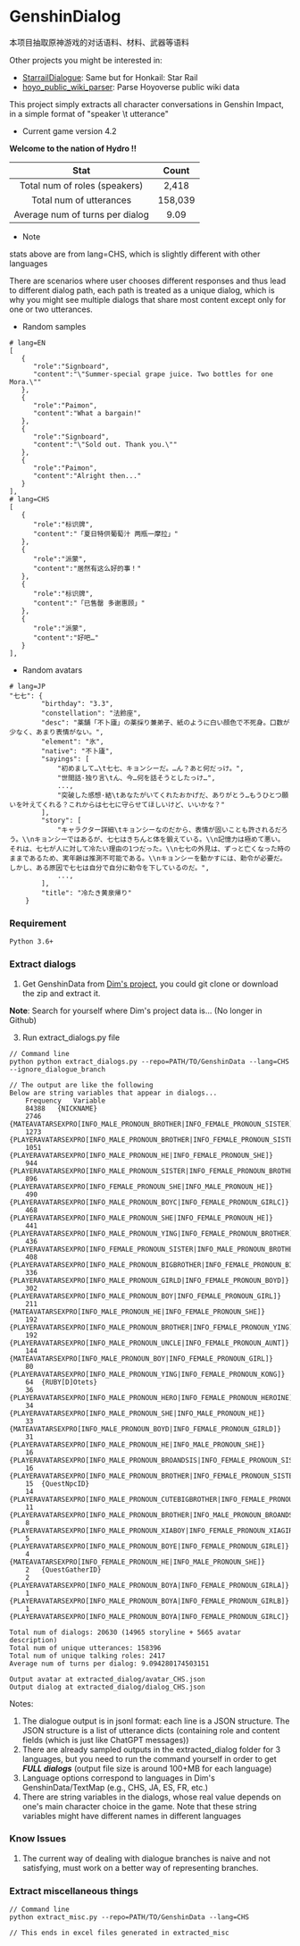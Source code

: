 # GenshinDialog

本项目抽取原神游戏的对话语料、材料、武器等语料

Other projects you might be interested in:
- [StarrailDialogue](https://github.com/mrzjy/StarrailDialogue): Same but for Honkail: Star Rail 
- [hoyo_public_wiki_parser](https://github.com/mrzjy/hoyo_public_wiki_parser): Parse Hoyoverse public wiki data

This project simply extracts all character conversations in Genshin Impact, in a simple format of "speaker \t utterance"

- Current game version 4.2

**Welcome to the nation of Hydro !!**

|              Stat               |                        Count                         | 
|:-------------------------------:|:----------------------------------------------------:|
|  Total num of roles (speakers)  |                        2,418                         |
|     Total num of utterances     |                       158,039                        |
| Average num of turns per dialog |                        9.09                         |

- Note

stats above are from lang=CHS, which is slightly different with other languages

There are scenarios where user chooses different responses and thus lead to different dialog path, each path is treated as a unique dialog, which is why you might see multiple dialogs that share most content except only for one or two utterances.

- Random samples
~~~
# lang=EN
[
   {
      "role":"Signboard",
      "content":"\"Summer-special grape juice. Two bottles for one Mora.\""
   },
   {
      "role":"Paimon",
      "content":"What a bargain!"
   },
   {
      "role":"Signboard",
      "content":"\"Sold out. Thank you.\""
   },
   {
      "role":"Paimon",
      "content":"Alright then..."
   }
],
# lang=CHS
[
   {
      "role":"标识牌",
      "content":"「夏日特供葡萄汁 两瓶一摩拉」"
   },
   {
      "role":"派蒙",
      "content":"居然有这么好的事！"
   },
   {
      "role":"标识牌",
      "content":"「已售罄 多谢惠顾」"
   },
   {
      "role":"派蒙",
      "content":"好吧…"
   }
],
~~~

- Random avatars

~~~
# lang=JP
"七七": {
        "birthday": "3.3",
        "constellation": "法鈴座",
        "desc": "薬舗「不卜廬」の薬採り兼弟子、紙のように白い顔色で不死身。口数が少なく、あまり表情がない。",
        "element": "氷",
        "native": "不卜廬",
        "sayings": [
            "初めまして…\t七七、キョンシーだ。…ん？あと何だっけ。",
            "世間話·独り言\tん、今…何を話そうとしたっけ…",
            ...,
            "突破した感想·結\tあなたがいてくれたおかげだ、ありがとう…もうひとつ願いを叶えてくれる？これからは七七に守らせてほしいけど、いいかな？"
        ],
        "story": [
            "キャラクター詳細\tキョンシーなのだから、表情が固いことも許されるだろう。\\nキョンシーではあるが、七七はきちんと体を鍛えている。\\n記憶力は極めて悪い。それは、七七が人に対して冷たい理由の1つだった。\\n七七の外見は、ずっと亡くなった時のままであるため、実年齢は推測不可能である。\\nキョンシーを動かすには、勅令が必要だ。しかし、ある原因で七七は自分で自分に勅令を下しているのだ。",
            ...,
        ],
        "title": "冷たき黄泉帰り"
    }
~~~

### Requirement
~~~
Python 3.6+
~~~

### Extract dialogs
1. Get GenshinData from [Dim's project](https://github.com/Dimbreath/GenshinData), you could git clone or download the zip and extract it.

**Note**: Search for yourself where Dim's project data is... (No longer in Github)

3. Run extract_dialogs.py file
~~~
// Command line
python python extract_dialogs.py --repo=PATH/TO/GenshinData --lang=CHS --ignore_dialogue_branch

// The output are like the following
Below are string variables that appear in dialogs...
	Frequency	Variable
	84388	{NICKNAME}
	2746	{MATEAVATARSEXPRO[INFO_MALE_PRONOUN_BROTHER|INFO_FEMALE_PRONOUN_SISTER]}
	1273	{PLAYERAVATARSEXPRO[INFO_MALE_PRONOUN_BROTHER|INFO_FEMALE_PRONOUN_SISTERA]}
	1051	{PLAYERAVATARSEXPRO[INFO_MALE_PRONOUN_HE|INFO_FEMALE_PRONOUN_SHE]}
	944	{PLAYERAVATARSEXPRO[INFO_MALE_PRONOUN_SISTER|INFO_FEMALE_PRONOUN_BROTHER]}
	896	{PLAYERAVATARSEXPRO[INFO_FEMALE_PRONOUN_SHE|INFO_MALE_PRONOUN_HE]}
	490	{PLAYERAVATARSEXPRO[INFO_MALE_PRONOUN_BOYC|INFO_FEMALE_PRONOUN_GIRLC]}
	468	{PLAYERAVATARSEXPRO[INFO_MALE_PRONOUN_SHE|INFO_FEMALE_PRONOUN_HE]}
	441	{PLAYERAVATARSEXPRO[INFO_MALE_PRONOUN_YING|INFO_FEMALE_PRONOUN_BROTHER]}
	436	{PLAYERAVATARSEXPRO[INFO_FEMALE_PRONOUN_SISTER|INFO_MALE_PRONOUN_BROTHER]}
	408	{PLAYERAVATARSEXPRO[INFO_MALE_PRONOUN_BIGBROTHER|INFO_FEMALE_PRONOUN_BIGSISTER]}
	336	{PLAYERAVATARSEXPRO[INFO_MALE_PRONOUN_GIRLD|INFO_FEMALE_PRONOUN_BOYD]}
	302	{PLAYERAVATARSEXPRO[INFO_MALE_PRONOUN_BOY|INFO_FEMALE_PRONOUN_GIRL]}
	211	{MATEAVATARSEXPRO[INFO_MALE_PRONOUN_HE|INFO_FEMALE_PRONOUN_SHE]}
	192	{PLAYERAVATARSEXPRO[INFO_MALE_PRONOUN_BROTHER|INFO_FEMALE_PRONOUN_YING]}
	192	{PLAYERAVATARSEXPRO[INFO_MALE_PRONOUN_UNCLE|INFO_FEMALE_PRONOUN_AUNT]}
	144	{MATEAVATARSEXPRO[INFO_MALE_PRONOUN_BOY|INFO_FEMALE_PRONOUN_GIRL]}
	80	{PLAYERAVATARSEXPRO[INFO_MALE_PRONOUN_YING|INFO_FEMALE_PRONOUN_KONG]}
	64	{RUBY[D]Otets}
	36	{PLAYERAVATARSEXPRO[INFO_MALE_PRONOUN_HERO|INFO_FEMALE_PRONOUN_HEROINE]}
	34	{PLAYERAVATARSEXPRO[INFO_MALE_PRONOUN_SHE|INFO_MALE_PRONOUN_HE]}
	33	{MATEAVATARSEXPRO[INFO_MALE_PRONOUN_BOYD|INFO_FEMALE_PRONOUN_GIRLD]}
	31	{PLAYERAVATARSEXPRO[INFO_MALE_PRONOUN_HE|INFO_MALE_PRONOUN_SHE]}
	16	{PLAYERAVATARSEXPRO[INFO_MALE_PRONOUN_BROANDSIS|INFO_FEMALE_PRONOUN_SISANDSIS]}
	16	{PLAYERAVATARSEXPRO[INFO_MALE_PRONOUN_BROTHER|INFO_FEMALE_PRONOUN_SISTER]}
	15	{QuestNpcID}
	14	{PLAYERAVATARSEXPRO[INFO_MALE_PRONOUN_CUTEBIGBROTHER|INFO_FEMALE_PRONOUN_CUTEBIGSISTER]}
	11	{PLAYERAVATARSEXPRO[INFO_MALE_PRONOUN_BROTHER|INFO_MALE_PRONOUN_BROANDSIS]}
	8	{PLAYERAVATARSEXPRO[INFO_MALE_PRONOUN_XIABOY|INFO_FEMALE_PRONOUN_XIAGIRL]}
	5	{PLAYERAVATARSEXPRO[INFO_MALE_PRONOUN_BOYE|INFO_FEMALE_PRONOUN_GIRLE]}
	4	{MATEAVATARSEXPRO[INFO_FEMALE_PRONOUN_HE|INFO_MALE_PRONOUN_SHE]}
	2	{QuestGatherID}
	2	{PLAYERAVATARSEXPRO[INFO_MALE_PRONOUN_BOYA|INFO_FEMALE_PRONOUN_GIRLA]}
	1	{PLAYERAVATARSEXPRO[INFO_MALE_PRONOUN_BOYA|INFO_FEMALE_PRONOUN_GIRLB]}
	1	{PLAYERAVATARSEXPRO[INFO_MALE_PRONOUN_BOYA|INFO_FEMALE_PRONOUN_GIRLC]}

Total num of dialogs: 20630 (14965 storyline + 5665 avatar description)
Total num of unique utterances: 158396
Total num of unique talking roles: 2417
Average num of turns per dialog: 9.094280174503151

Output avatar at extracted_dialog/avatar_CHS.json
Output dialog at extracted_dialog/dialog_CHS.json
~~~

Notes:

1. The dialogue output is in jsonl format: each line is a JSON structure. The JSON structure is a list of utterance dicts (containing role and content fields (which is just like ChatGPT messages))
2. There are already sampled outputs in the extracted_dialog folder for 3 languages, but you need to run the command yourself in order to get ***FULL dialogs*** (output file size is around 100+MB for each language)
3. Language options correspond to languages in Dim's GenshinData/TextMap (e.g., CHS, JA, ES, FR, etc.)
4. There are string variables in the dialogs, whose real value depends on one's main character choice in the game. Note that these string variables might have different names in different languages

### Know Issues

1. The current way of dealing with dialogue branches is naive and not satisfying, must work on a better way of representing branches.


### Extract miscellaneous things
~~~
// Command line
python extract_misc.py --repo=PATH/TO/GenshinData --lang=CHS

// This ends in excel files generated in extracted_misc
~~~